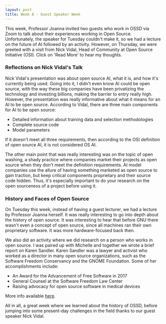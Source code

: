 ```yaml
---
layout: post
title: Week 8 - Guest Speaker Week
---
```


This week, Professor Joanna invited two guests who work in OSSD via Zoom to talk about their experiences working in Open Source. Unfortunately, the speaker for Tuesday couldn't make it, so we had a lecture on the future of AI followed by an activity. However, on Thursday, we were greeted with a visit from Nick Vidal, Head of Community at Open Source Initiative (OSI). Click on 'Read More' to hear my thoughts.
<!--more-->

### Reflections on Nick Vidal's Talk
Nick Vidal's presentation was about open source AI, what it is, and how it's currently being used. Going into it, I didn't even know AI could be open source, with the way these big companies have been privatizing the technology and investing billions, making the barrier to entry really high. However, the presentation was really informative about what it means for an AI to be open source. According to Vidal, there are three main components for AI to be open source:
- Detailed information about training data and selection methodologies
- Complete source code
- Model parameters

If it doesn't meet all three requirements, then according to the OSI definition of open source AI, it is not considered OS AI.

The other main point that was really interesting was on the topic of open washing, a shady practice where companies market their projects as open source when they don't meet the definition requirements. AI model companies use the allure of having something marketed as open source to gain traction, but keep critical components proprietary and their source code hidden. Thus, it's especially important to do your research on the open sourceness of a project before using it.

### History and Faces of Open Source 
On Tuesday this week, instead of having a guest lecturer, we had a lecture by Professor Joanna herself. It was really interesting to go into depth about the history of open source. It was interesting to hear that before GNU there wasn't even a concept of open source, since all machines ran their own proprietary software. It was more hardware-focused back then.

We also did an activity where we did research on a person who works in open source. I was paired up with Michelle and together we wrote a brief report on Karen Sandler. Karen Sandler was a lawyer and activist who worked as a director in many open source organizations, such as the Software Freedom Conservancy and the GNOME Foundation. Some of her accomplishments include:
- An Award for the Advancement of Free Software in 2017
- General Counsel at the Software Freedom Law Center
- Raising advocacy for open source software in medical devices

More info available [here](https://github.com/ossd-s25/wiki/wiki/Karen-Sandler).

All in all, a great week where we learned about the history of OSSD, before jumping into some present-day challenges in the field thanks to our guest speaker Nick Vidal.